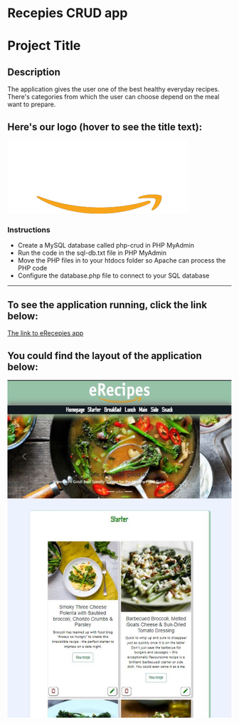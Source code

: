 # Recepies CRUD app
# Project Title

## Description

The application gives the user one of the best healthy everyday recipes. There's categories from which the user can choose depend on the meal want to prepare.

## Here's our logo (hover to see the title text):

 
![alt text](https://github.com/teomeo12/CA2CRUD/blob/main/images/e.png "Logo Title Text 1")
### Instructions
* Create a MySQL database called php-crud in PHP MyAdmin
* Run the code in the sql-db.txt file in PHP MyAdmin
* Move the PHP files in to your htdocs folder so Apache can process the PHP code
* Configure the database.php file to connect to your SQL database

***
## To see the application running, click the link below:

[The link to eRecepies app](https://www.google.com)

## You could find the layout of the application below:

![alt text](https://github.com/teomeo12/CA2CRUD/blob/main/images/appLayout.jpg "Logo Title Text 1")

